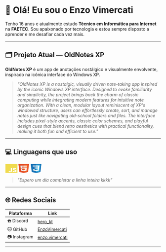# 👋 Olá! Eu sou o Enzo Vimercati

Tenho 16 anos e atualmente estudo **Técnico em Informática para Internet** na **FAETEC**. Sou apaixonado por tecnologia e estou sempre disposto a aprender e me desafiar cada vez mais.

---

## 🗂️ Projeto Atual — OldNotes XP

**OldNotes XP** é um app de anotações nostálgico e visualmente envolvente, inspirado na icônica interface do Windows XP.

> _"OldNotes XP is a nostalgic, visually driven note-taking app inspired by the iconic Windows XP interface. Designed to evoke familiarity and simplicity, the project brings back the charm of classic computing while integrating modern features for intuitive note organization. With a clean, modular layout reminiscent of XP's windowed structure, users can effortlessly create, sort, and manage notes just like navigating old-school folders and files. The interface includes pixel-style accents, classic color schemes, and playful design cues that blend retro aesthetics with practical functionality, making it both fun and efficient to use."_

---

## 💻 Linguagens que uso

  <img align="center" alt="HB-Js" height="30" width="40" src="https://raw.githubusercontent.com/devicons/devicon/master/icons/javascript/javascript-plain.svg"><img align="center" alt="HB-HTML" height="30" width="40" src="https://raw.githubusercontent.com/devicons/devicon/master/icons/html5/html5-original.svg"><img align="center" alt="HB-CSS" height="30" width="40" src="https://raw.githubusercontent.com/devicons/devicon/master/icons/css3/css3-original.svg">

> _"Espero um dia completar a linha inteira kkkk"_
---

## 🌐 Redes Sociais

| Plataforma | Link |
|-----------|------|
| ☎️ Discord | [hero_kt](https://discord.com/) |
| 🐱 GitHub | [EnzoVimercati](https://github.com/EnzoVimercati) |
| 📷 Instagram | [enzo.vimercati](https://www.instagram.com/enzo.vimercati/?hl=pt-br) |

---



